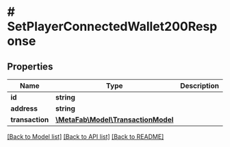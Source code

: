 # # SetPlayerConnectedWallet200Response

## Properties

Name | Type | Description | Notes
------------ | ------------- | ------------- | -------------
**id** | **string** |  | [optional]
**address** | **string** |  | [optional]
**transaction** | [**\MetaFab\Model\TransactionModel**](TransactionModel.md) |  | [optional]

[[Back to Model list]](../../README.md#models) [[Back to API list]](../../README.md#endpoints) [[Back to README]](../../README.md)
